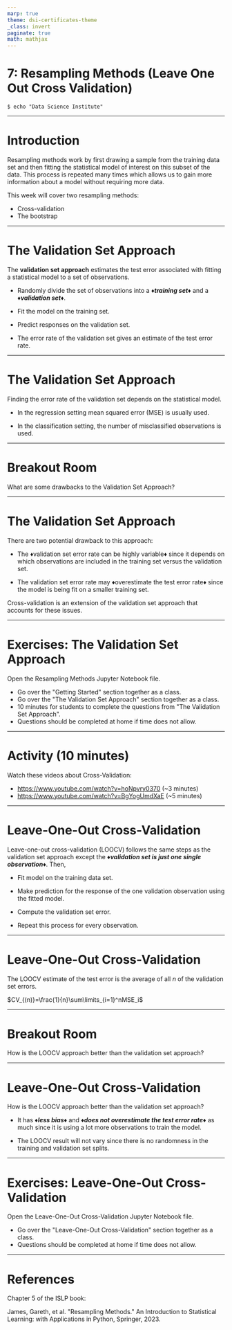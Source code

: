 ```yaml
---
marp: true
theme: dsi-certificates-theme
_class: invert
paginate: true
math: mathjax
---
```


# 7: Resampling Methods (Leave One Out Cross Validation)

```code
$ echo "Data Science Institute"
```

---

# Introduction

Resampling methods work by first drawing a sample from the training data set and then fitting the statistical model of interest on this subset of the data. This process is repeated many times which allows us to gain more information about a model without requiring more data.

This week will cover two resampling methods:

-   Cross-validation
-   The bootstrap

---

# The Validation Set Approach

The **validation set approach** estimates the test error associated with fitting a statistical model to a set of observations.

-   Randomly divide the set of observations into a _**♦️training set♦️**_ and a _**♦️validation set♦️**_.

-   Fit the model on the training set.

-   Predict responses on the validation set.

-   The error rate of the validation set gives an estimate of the test error rate.

---

# The Validation Set Approach

Finding the error rate of the validation set depends on the statistical model.

-   In the regression setting mean squared error (MSE) is usually used.

-   In the classification setting, the number of misclassified observations is used.

---

# Breakout Room

What are some drawbacks to the Validation Set Approach?

---

# The Validation Set Approach

There are two potential drawback to this approach:

-   The ♦️validation set error rate can be highly variable♦️ since it depends on which observations are included in the training set versus the validation set.

-   The validation set error rate may ♦️overestimate the test error rate♦️ since the model is being fit on a smaller training set.

Cross-validation is an extension of the validation set approach that accounts for these issues.

---

# Exercises: The Validation Set Approach

Open the Resampling Methods Jupyter Notebook file.

-   Go over the "Getting Started" section together as a class.
-   Go over the "The Validation Set Approach" section together as a class.
-   10 minutes for students to complete the questions from "The Validation Set Approach".
-   Questions should be completed at home if time does not allow.

---

# Activity (10 minutes)

Watch these videos about Cross-Validation:
* https://www.youtube.com/watch?v=hoNpvry0370 (~3 minutes)
* https://www.youtube.com/watch?v=BgYogUmdXaE (~5 minutes)

---

# Leave-One-Out Cross-Validation

Leave-one-out cross-validation (LOOCV) follows the same steps as the validation set approach except the _**♦️validation set is just one single observation♦️**_. Then,

-   Fit model on the training data set.

-   Make prediction for the response of the one validation observation using the fitted model.

-   Compute the validation set error.

-   Repeat this process for every observation.

---

# Leave-One-Out Cross-Validation

The LOOCV estimate of the test error is the average of all $n$ of the validation set errors.

$CV_{(n)}=\frac{1}{n}\sum\limits_{i=1}^nMSE_i$

---

# Breakout Room

How is the LOOCV approach better than the validation set approach?

---

# Leave-One-Out Cross-Validation

How is the LOOCV approach better than the validation set approach?

-   It has _**♦️less bias♦️**_ and _**♦️does not overestimate the test error rate♦️**_ as much since it is using a lot more observations to train the model.

-   The LOOCV result will not vary since there is no randomness in the training and validation set splits.

---

# Exercises: Leave-One-Out Cross-Validation

Open the Leave-One-Out Cross-Validation Jupyter Notebook file.

-   Go over the "Leave-One-Out Cross-Validation" section together as a class.
-   Questions should be completed at home if time does not allow.

---

# References

Chapter 5 of the ISLP book:

James, Gareth, et al. "Resampling Methods." An Introduction to Statistical Learning: with Applications in Python, Springer, 2023.
